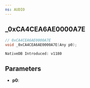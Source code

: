 ```yaml
---
ns: AUDIO
---
```

## _0xCA4CEA6AE0000A7E

```c
// 0xCA4CEA6AE0000A7E
void _0xCA4CEA6AE0000A7E(Any p0);
```

```
NativeDB Introduced: v1180
```

## Parameters
* **p0**:
